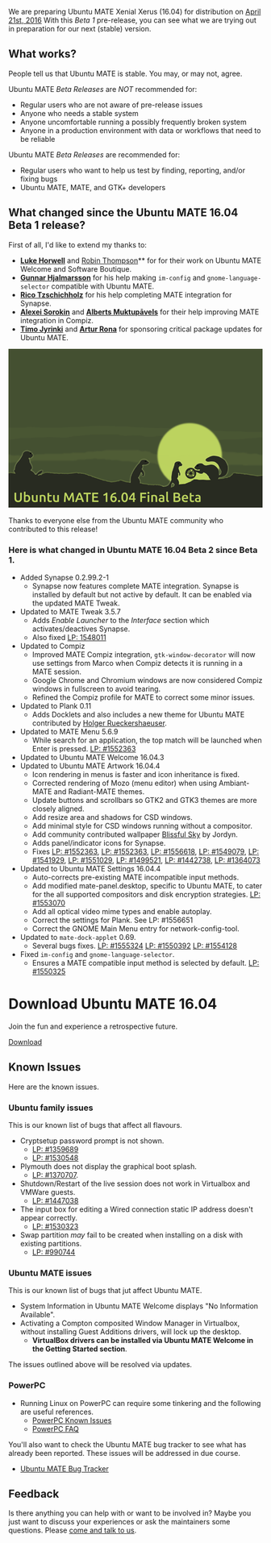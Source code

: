 <!--
.. title: Ubuntu MATE 16.04 Beta 2
.. slug: ubuntu-mate-xenial-beta2
.. date: 2016-03-24 20:00:00 UTC
.. tags: Ubuntu,MATE,Xenial,beta2,draft
.. link:
.. description: Ubuntu MATE 16.04 (Xenial Xerus) LTS Beta 2
.. type: text
.. author: Martin Wimpress
-->

We are preparing Ubuntu MATE Xenial Xerus (16.04) for distribution on
[April 21st, 2016](https://wiki.ubuntu.org/XenialXerus/ReleaseSchedule)
With this *Beta 1* pre-release, you can see what we are trying out in
preparation for our next (stable) version.

## What works?

People tell us that Ubuntu MATE is stable. You may, or may not, agree.

Ubuntu MATE *Beta Releases* are *NOT* recommended for:

  * Regular users who are not aware of pre-release issues
  * Anyone who needs a stable system
  * Anyone uncomfortable running a possibly frequently broken system
  * Anyone in a production environment with data or workflows that need to be reliable

Ubuntu MATE *Beta Releases* are recommended for:

  * Regular users who want to help us test by finding, reporting, and/or fixing bugs
  * Ubuntu MATE, MATE, and GTK+ developers

## What changed since the Ubuntu MATE 16.04 Beta 1 release?

First of all, I'd like to extend my thanks to:

  * **[Luke Horwell](https://ubuntu-mate.community/users/lah7/)** and [Robin Thompson](https://github.com/robint99)** for for their work on Ubuntu MATE Welcome and Software Boutique.
  * **[Gunnar Hjalmarsson](https://launchpad.net/~gunnarhj)** for his help making `im-config` and `gnome-language-selector` compatible with Ubuntu MATE.
  * **[Rico Tzschichholz](https://launchpad.net/~ricotz)** for his help completing MATE integration for Synapse.
  * **[Alexei Sorokin](https://build.opensuse.org/user/show/XRevan86)** and **[Alberts Muktupāvels](https://launchpad.net/~albertsmuktupavels)** for their help improving MATE integration in Compiz.
  * **[Timo Jyrinki](https://launchpad.net/~timo-jyrinki)** and **[Artur Rona](https://launchpad.net/~ari-tczew)** for sponsoring critical package updates for Ubuntu MATE.

<div align="center">
<img src="/gallery/blog/ubuntu-mate-1604-beta2.png" alt="Ubuntu MATE 16.04 Beta 2" />
</div>

Thanks to everyone else from the Ubuntu MATE community who contributed to this release!

### Here is what changed in Ubuntu MATE 16.04 Beta 2 since Beta 1.

  * Added Synapse 0.2.99.2-1
    * Synapse now features complete MATE integration. Synapse is
    installed by default but not active by default. It can be enabled
    via the updated MATE Tweak.
  * Updated to MATE Tweak 3.5.7
    * Adds *Enable Launcher* to the *Interface* section which
    activates/deactives Synapse.
    * Also fixed [LP: 1548011](https://bugs.launchpad.net/bugs/1548011)
  * Updated to Compiz
    * Improved MATE Compiz integration, `gtk-window-decorator` will now
    use settings from Marco when Compiz detects it is running in a MATE
    session.
    * Google Chrome and Chromium windows are now considered Compiz
    windows in fullscreen to avoid tearing.
    * Refined the Compiz profile for MATE to correct some minor issues.
  * Updated to Plank 0.11
    * Adds Docklets and also includes a new theme for Ubuntu MATE
    contributed by [Holger Rueckershaeuser](http://holgerrpl.tk/).
  * Updated to MATE Menu 5.6.9
    * While search for an application, the top match will be launched
    when Enter is pressed. [LP: #1552363](https://bugs.launchpad.net/bugs/1552363)
  * Updated to Ubuntu MATE Welcome 16.04.3
  * Updated to Ubuntu MATE Artwork 16.04.4
    * Icon rendering in menus is faster and icon inheritance is fixed.
    * Corrected rendering of Mozo (menu editor) when using Ambiant-MATE
    and Radiant-MATE themes.
    * Update buttons and scrollbars so GTK2 and GTK3 themes are more
    closely aligned.
    * Add resize area and shadows for CSD windows.
    * Add minimal style for CSD windows running without a compositor.
    * Add community contributed wallpaper [Blissful Sky](https://ubuntu-mate.community/t/i-made-a-new-wallpaper-blissful-sky/4277) by Jordyn.
    * Adds panel/indicator icons for Synapse.
    * Fixes [LP: #1552363](https://bugs.launchpad.net/bugs/1552363),
    [LP: #1552363](https://bugs.launchpad.net/bugs/1552363),
    [LP: #1556618](https://bugs.launchpad.net/bugs/1556618),
    [LP: #1549079](https://bugs.launchpad.net/bugs/1549079),
    [LP: #1541929](https://bugs.launchpad.net/bugs/1541929),
    [LP: #1551029](https://bugs.launchpad.net/bugs/1551029),
    [LP: #1499521](https://bugs.launchpad.net/bugs/1499521),
    [LP: #1442738](https://bugs.launchpad.net/bugs/1442738),
    [LP: #1364073](https://bugs.launchpad.net/bugs/1364073)
  * Updated to Ubuntu MATE Settings 16.04.4
    * Auto-corrects pre-existing MATE incompatible input methods.
    * Add modified mate-panel.desktop, specific to Ubuntu MATE, to cater
    for the all supported  compositors and disk encryption strategies.
    [LP: #1553070](https://bugs.launchpad.net/bugs/1553070)
    * Add all optical video mime types and enable autoplay.
    * Correct the settings for Plank. See LP: #1556651  
    * Correct the GNOME Main Menu entry for network-config-tool.
  * Updated to `mate-dock-applet` 0.69.
    * Several bugs fixes. [LP: #1555324](https://bugs.launchpad.net/bugs/1555324)
    [LP: #1550392](https://bugs.launchpad.net/bugs/1550392)
    [LP: #1554128](https://bugs.launchpad.net/bugs/1554128)
  * Fixed `im-config` and `gnome-language-selector`.
    *  Ensures a MATE compatible input method is selected by default.
    [LP: #1550325](https://bugs.launchpad.net/bugs/1550325)

<div class="bs-component">
    <div class="jumbotron">
        <h1>Download Ubuntu MATE 16.04</h1>
        <p>Join the fun and experience a retrospective future.</p>
        <a href="/xenial/" class="btn btn-primary btn-lg">Download</a>
        </p>
    </div>
</div>

## Known Issues

Here are the known issues.

### Ubuntu family issues

This is our known list of bugs that affect all flavours.

  * Cryptsetup password prompt is not shown.
    * [LP: #1359689](https://bugs.launchpad.net/bugs/1359689)
    * [LP: #1530548](https://bugs.launchpad.net/bugs/1530548)
  * Plymouth does not display the graphical boot splash.
    * [LP: #1370707](https://bugs.launchpad.net/bugs/1370707).
  * Shutdown/Restart of the live session does not work in Virtualbox and VMWare guests.
    * [LP: #1447038](https://bugs.launchpad.net/bugs/1447038)
  * The input box for editing a Wired connection static IP address doesn't appear correctly.
    * [LP: #1530323](https://bugs.launchpad.net/bugs/1530323)
  * Swap partition *may* fail to be created when installing on a disk with existing partitions.
    * [LP: #990744](https://bugs.launchpad.net/bugs/990744)

### Ubuntu MATE issues

This is our known list of bugs that jut affect Ubuntu MATE.

  * System Information in Ubuntu MATE Welcome displays "No Information Available".
  * Activating a Compton composited Window Manager in Virtualbox, without installing Guest Additions drivers, will lock up the desktop.
    * **VirtualBox drivers can be installed via Ubuntu MATE Welcome in the Getting Started section**.

The issues outlined above will be resolved via updates.

### PowerPC

  * Running Linux on PowerPC can require some tinkering and the following are useful references.
    * [PowerPC Known Issues](https://wiki.ubuntu.com/PowerPCKnownIssues)
    * [PowerPC FAQ](https://wiki.ubuntu.com/PowerPCFAQ)

You'll also want to check the Ubuntu MATE bug tracker to see what has already
been reported. These issues will be addressed in due course.

  * [Ubuntu MATE Bug Tracker](https://bugs.launchpad.net/ubuntu-mate)

## Feedback

Is there anything you can help with or want to be involved in? Maybe you just
want to discuss your experiences or ask the maintainers some questions. Please
[come and talk to us](https://ubuntu-mate.community/).

